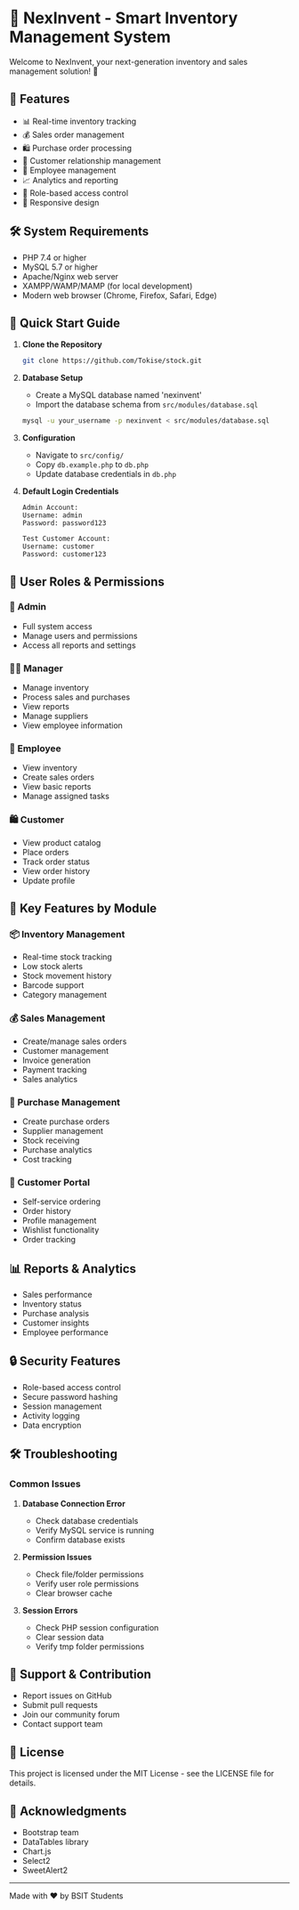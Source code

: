 # 🏪 NexInvent - Smart Inventory Management System

Welcome to NexInvent, your next-generation inventory and sales management solution! 🚀

## 🌟 Features

- 📊 Real-time inventory tracking
- 💰 Sales order management
- 🛍️ Purchase order processing
- 👥 Customer relationship management
- 👷 Employee management
- 📈 Analytics and reporting
- 🔐 Role-based access control
- 📱 Responsive design

## 🛠️ System Requirements

- PHP 7.4 or higher
- MySQL 5.7 or higher
- Apache/Nginx web server
- XAMPP/WAMP/MAMP (for local development)
- Modern web browser (Chrome, Firefox, Safari, Edge)

## 🚀 Quick Start Guide

1. **Clone the Repository**
   ```bash
   git clone https://github.com/Tokise/stock.git
   ```

2. **Database Setup**
   - Create a MySQL database named 'nexinvent'
   - Import the database schema from `src/modules/database.sql`
   ```bash
   mysql -u your_username -p nexinvent < src/modules/database.sql
   ```

3. **Configuration**
   - Navigate to `src/config/`
   - Copy `db.example.php` to `db.php`
   - Update database credentials in `db.php`

4. **Default Login Credentials**
   ```
   Admin Account:
   Username: admin
   Password: password123

   Test Customer Account:
   Username: customer
   Password: customer123
   ```

## 👥 User Roles & Permissions

### 🔑 Admin
- Full system access
- Manage users and permissions
- Access all reports and settings

### 👨‍💼 Manager
- Manage inventory
- Process sales and purchases
- View reports
- Manage suppliers
- View employee information

### 👷 Employee
- View inventory
- Create sales orders
- View basic reports
- Manage assigned tasks

### 🛍️ Customer
- View product catalog
- Place orders
- Track order status
- View order history
- Update profile

## 🎯 Key Features by Module

### 📦 Inventory Management
- Real-time stock tracking
- Low stock alerts
- Stock movement history
- Barcode support
- Category management

### 💰 Sales Management
- Create/manage sales orders
- Customer management
- Invoice generation
- Payment tracking
- Sales analytics

### 🛒 Purchase Management
- Create purchase orders
- Supplier management
- Stock receiving
- Purchase analytics
- Cost tracking

### 👥 Customer Portal
- Self-service ordering
- Order history
- Profile management
- Wishlist functionality
- Order tracking

## 📊 Reports & Analytics

- Sales performance
- Inventory status
- Purchase analysis
- Customer insights
- Employee performance

## 🔒 Security Features

- Role-based access control
- Secure password hashing
- Session management
- Activity logging
- Data encryption

## 🛠️ Troubleshooting

### Common Issues

1. **Database Connection Error**
   - Check database credentials
   - Verify MySQL service is running
   - Confirm database exists

2. **Permission Issues**
   - Check file/folder permissions
   - Verify user role permissions
   - Clear browser cache

3. **Session Errors**
   - Check PHP session configuration
   - Clear session data
   - Verify tmp folder permissions

## 🤝 Support & Contribution

- Report issues on GitHub
- Submit pull requests
- Join our community forum
- Contact support team

## 📝 License

This project is licensed under the MIT License - see the LICENSE file for details.

## 🙏 Acknowledgments

- Bootstrap team
- DataTables library
- Chart.js
- Select2
- SweetAlert2

---
Made with ❤️ by BSIT Students